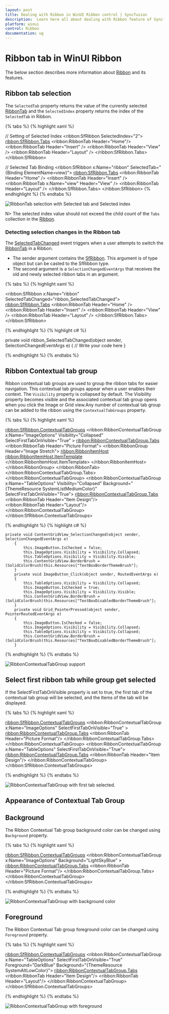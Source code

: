 ```yaml
---
layout: post
title: Dealing with Ribbon in WinUI Ribbon control | Syncfusion
description:  Learn here all about dealing with Ribbon feature of Syncfusion WinUI Ribbon(sfRibbon) control and more.
platform: winui
control: Ribbon
documentation: ug
---
```


# Ribbon tab in WinUI Ribbon

The below section describes more information about [Ribbon](https://help.syncfusion.com/cr/winui/Syncfusion.UI.Xaml.Ribbon.SfRibbon.html) and its features.

## Ribbon tab selection

The `SelectedTab` property returns the value of the currently selected [RibbonTab](https://help.syncfusion.com/cr/winui/Syncfusion.UI.Xaml.Ribbon.RibbonTab.html) and the `SelectedIndex` property returns the index of the `SelectedTab` in Ribbon.

{% tabs %}
{% highlight xaml %}

// Setting of Selected Index
<ribbon:SfRibbon SelectedIndex="2">
    <ribbon:SfRibbon.Tabs>
        <ribbon:RibbonTab Header="Home"/>
        <ribbon:RibbonTab Header="Insert" />
        <ribbon:RibbonTab Header="View" />
        <ribbon:RibbonTab Header="Layout" />
    </ribbon:SfRibbon.Tabs>
</ribbon:SfRibbon>

// Selected Tab Binding
<ribbon:SfRibbon x:Name="ribbon"
                         SelectedTab="{Binding ElementName=view}">
    <ribbon:SfRibbon.Tabs>
        <ribbon:RibbonTab Header="Home" />
            <ribbon:RibbonTab Header="Insert" />
            <ribbon:RibbonTab x:Name="view" Header="View" />
        <ribbon:RibbonTab Header="Layout" />
    </ribbon:SfRibbon.Tabs>
</ribbon:SfRibbon>
{% endhighlight %} 
{% endtabs %}

![RibbonTab selection with Selected tab and Selected index](Dealing-With-Ribbon-imgaes/ribbon-tab-selection-by-index-and-selected-tab-binding.png)

N> The selected index value should not exceed the child count of the `Tabs` collection in the [Ribbon](https://help.syncfusion.com/cr/winui/Syncfusion.UI.Xaml.Ribbon.SfRibbon.html).

### Detecting selection changes in the Ribbon tab

The [SelectedTabChanged](https://help.syncfusion.com/cr/winui/Syncfusion.UI.Xaml.Ribbon.SfRibbon.html#Syncfusion_UI_Xaml_Ribbon_SfRibbon_SelectedTabChanged) event triggers when a user attempts to switch the [RibbonTab](https://help.syncfusion.com/cr/winui/Syncfusion.UI.Xaml.Ribbon.RibbonTab.html) in a Ribbon.

* The sender argument contains the [SfRibbon](https://help.syncfusion.com/cr/winui/Syncfusion.UI.Xaml.Ribbon.SfRibbon.html). This argument is of type object but can be casted to the SfRibbon type.
* The second argument is a `SelectionChangedEventArgs` that receives the old and newly selected ribbon tabs in an argument.

{% tabs %}
{% highlight xaml %}

<ribbon:SfRibbon x:Name="ribbon"
                 SelectedTabChanged="ribbon_SelectedTabChanged">
    <ribbon:SfRibbon.Tabs>
        <ribbon:RibbonTab Header="Home" />
        <ribbon:RibbonTab Header="Insert" />
        <ribbon:RibbonTab Header="View" />
        <ribbon:RibbonTab Header="Layout" />
    </ribbon:SfRibbon.Tabs>
</ribbon:SfRibbon>

{% endhighlight %} 
{% highlight c# %}

private void ribbon_SelectedTabChanged(object sender, SelectionChangedEventArgs e)
{
    // Write your code here
}

{% endhighlight %} 
{% endtabs %}

##  Ribbon Contextual tab group

Ribbon contextual tab groups are used to group the ribbon tabs for easier navigation. This contextual tab groups appear when a user enables their context. 
The `Visibility` property is collapsed by default. The Visibility property becomes visible and the associated contextual tab group opens when you click the Image or Grid view.Any number of 
contextual tab group can be added to the ribbon using the `ContextualTabGroups` property.

{% tabs %}
{% highlight xaml %}

<ribbon:SfRibbon.ContextualTabGroups>
        <ribbon:RibbonContextualTabGroup x:Name="ImageOptions"
                                Visibility="Collapsed" 
                                SelectFirstTabOnVisible="True" >
            <ribbon:RibbonContextualTabGroup.Tabs>
                <ribbon:RibbonTab Header="Picture Format">
                    <ribbon:RibbonGroup Header="Image Stretch">
                        <ribbon:RibbonItemHost>
                            <ribbon:RibbonItemHost.ItemTemplate>
                                <DataTemplate>
                                    <Grid>
                                        <RadioButton x:Name="StretchNone" 
                                                                Grid.Row="0"
                                                                Grid.Column="0"
                                                                Content="None"
                                                                IsChecked="True"
                                                               GroupName="ImageStretch"/>
                                    </Grid>
                                </DataTemplate>
                            </ribbon:RibbonItemHost.ItemTemplate>
                        </ribbon:RibbonItemHost>
                    </ribbon:RibbonGroup>
                </ribbon:RibbonTab>
            </ribbon:RibbonContextualTabGroup.Tabs>
        </ribbon:RibbonContextualTabGroup>
        <ribbon:RibbonContextualTabGroup x:Name="TableOptions"
                                Visibility="Collapsed"
                                Background="{ThemeResource SystemListMediumColor}"
                                SelectFirstTabOnVisible="True">
            <ribbon:RibbonContextualTabGroup.Tabs>
                <ribbon:RibbonTab Header="Item Design"/>    
                <ribbon:RibbonTab Header="Layout"/>
        </ribbon:RibbonContextualTabGroup>
    </ribbon:SfRibbon.ContextualTabGroups>

{% endhighlight %} 
{% highlight c# %}

    private void ContentGridView_SelectionChanged(object sender,                 SelectionChangedEventArgs e)
        {
            this.ImageButton.IsChecked = false;
            this.ImageOptions.Visibility = Visibility.Collapsed;
            this.TableOptions.Visibility = Visibility.Visible;
            this.ContentGridView.BorderBrush = (SolidColorBrush)this.Resources["TextBoxBorderThemeBrush"];
        }
        private void ImageButton_Click(object sender, RoutedEventArgs e)
        {
            this.TableOptions.Visibility = Visibility.Collapsed;
            this.ImageButton.IsChecked = true;
            this.ImageOptions.Visibility = Visibility.Visible;
            this.ContentGridView.BorderBrush = (SolidColorBrush)this.Resources["TextBoxDisabledBorderThemeBrush"];
        }
        private void Grid_PointerPressed(object sender, PointerRoutedEventArgs e)
        {
            this.ImageButton.IsChecked = false;
            this.ImageOptions.Visibility = Visibility.Collapsed;
            this.TableOptions.Visibility = Visibility.Collapsed;
            this.ContentGridView.BorderBrush = (SolidColorBrush)this.Resources["TextBoxDisabledBorderThemeBrush"];
        }

{% endhighlight %} 
{% endtabs %}

![RibbonContextualTabGroup support](Dealing-With-Ribbon-imgaes/ribbon-contextual-tab-group.gif)

##  Select first ribbon tab while group get selected

If the SelectFirstTabOnVisible property is set to true, the first tab of the contextual tab group will be selected, and the Items of the tab will be displayed.

{% tabs %}
{% highlight xaml %}

   <ribbon:SfRibbon.ContextualTabGroups>
        <ribbon:RibbonContextualTabGroup x:Name="ImageOptions"
                                SelectFirstTabOnVisible="True" >
            <ribbon:RibbonContextualTabGroup.Tabs>
                <ribbon:RibbonTab Header="Picture Format"/>
            </ribbon:RibbonContextualTabGroup.Tabs>
        </ribbon:RibbonContextualTabGroup>
        <ribbon:RibbonContextualTabGroup x:Name="TableOptions"
                                SelectFirstTabOnVisible="True">
            <ribbon:RibbonContextualTabGroup.Tabs>
                <ribbon:RibbonTab Header="Item Design"/>
        </ribbon:RibbonContextualTabGroup>
    </ribbon:SfRibbon.ContextualTabGroups>

{% endhighlight %} 
{% endtabs %}

![RibbonContextualTabGroup with first tab selected.](Dealing-With-Ribbon-imgaes/contexual-tab-group-select-first-tab-on-visible.png)

## Appearance of Contextual Tab Group

## Background
The Ribbon Contextual Tab group background color can be changed using `Background` property.

{% tabs %}
{% highlight xaml %}

   <ribbon:SfRibbon.ContextualTabGroups>
        <ribbon:RibbonContextualTabGroup x:Name="ImageOptions"
                                        Background="LightSkyBlue" >
            <ribbon:RibbonContextualTabGroup.Tabs>
                <ribbon:RibbonTab Header="Picture Format"/>
            </ribbon:RibbonContextualTabGroup.Tabs>
        </ribbon:RibbonContextualTabGroup>
    </ribbon:SfRibbon.ContextualTabGroups>

{% endhighlight %} 
{% endtabs %}

![RibbonContextualTabGroup with background color](Dealing-With-Ribbon-imgaes/contextual-tab-group-background.png)

## Foreground
The Ribbon Contextual Tab group foreground color can be changed using `Foreground` property.

{% tabs %}
{% highlight xaml %}

   <ribbon:SfRibbon.ContextualTabGroups>
        <ribbon:RibbonContextualTabGroup x:Name="TableOptions"
                                SelectFirstTabOnVisible="True" Foreground="DarkBlue"
                                Background="{ThemeResource SystemAltLowColor}">
            <ribbon:RibbonContextualTabGroup.Tabs>
                <ribbon:RibbonTab Header="Item Design"/>
                 <ribbon:RibbonTab Header="Layout"/>
        </ribbon:RibbonContextualTabGroup>
    </ribbon:SfRibbon.ContextualTabGroups>

{% endhighlight %} 
{% endtabs %}

![RibbonContextualTabGroup with foreground](Dealing-With-Ribbon-imgaes/contextual-tab-group-foreground.png)



